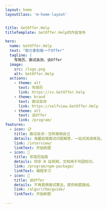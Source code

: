 ```yaml
---
layout: home
layoutClass: 'm-home-layout'


title: GetOffer.Help
titleTemplate: GetOffer.Help的内容发布

hero:
  name: GetOffer.Help
  text: "助力拿到每一个Offer"
  tagline: |
    写简历、面试自测、谈Offer
  image:
    src: /logo.png
    alt: GetOffer.Help 
  actions:
    - theme: alt
      text: 写简历
      link: https://cv.GetOffer.help
    - theme: brand
      text: 面试自测
      link: https://selfview.GetOffer.Help
    - theme: alt
      text: 谈Offer
      link: /program/
features:
  - icon: 📋
    title: 面试自测：怎样推销自己
    details: 海量前端面试问题解答，一站式阅读体验。
    link: /interview/
    linkText: 开始刷题
  - icon: 💬
    title: 写简历指南
    details: 同步 B 站视频，文档用于巩固知识。
    link: /program/npm-package/
    linkText: 编程学习
  - icon: 📓
    title: 谈Offer
    details: 不再畏惧面试算法，提供刷题路线。
    link: /algorithm/guide/
    linkText: 开始刷题
  
---
```


<script setup>
import {
  VPTeamPage,
  VPTeamPageTitle,
  VPTeamMembers
} from 'vitepress/theme';
import { icons } from './socialIcons';

const members = [
  {
    avatar: 'https://www.github.com/getofferhelp.png',
    name: 'GetOffer.Help',
    title: 'Get Your Offer',
    desc: 'Get Your Offer<br/>Creator @ <a href="https://github.com/getofferhelp/getofferhelp" target="_blank">GetOffer.Help</a>',
    links: [
      { icon: 'github', link: 'https://github.com/getofferhelp' },
      
    ]
  },
  
]
</script>

<DataPanel/>

<VPTeamPage>
  <VPTeamPageTitle>
    <template #title>
      核心成员介绍
    </template>
  </VPTeamPageTitle>
  <VPTeamMembers
    :members="members"
  />
</VPTeamPage>

<!--  <HomeContributors/>
-->